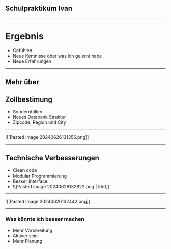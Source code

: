 ## Schulpraktikum Ivan

--- 

# Ergebnis

- Gefühlen
- Neue Kentnisse oder was ich gelernt habe
- Neue Erfahrungen

--- 
## Mehr über
## Zollbestimung

- Sondernfällen
- Neues Databank Struktur
- Zipcode, Region und City
--- 

![[Pasted image 20240626131356.png]]

---

## Technische Verbesserungen
- Clean code
- Modular Programmierung
- Besser Interface
- ![[Pasted image 20240626132822.png | 550]]

---

 ![[Pasted image 20240626132442.png]]

--- 

### Was könnte ich besser machen
- Mehr Vorbereitung
- Aktiver sein
- Mehr Planung



